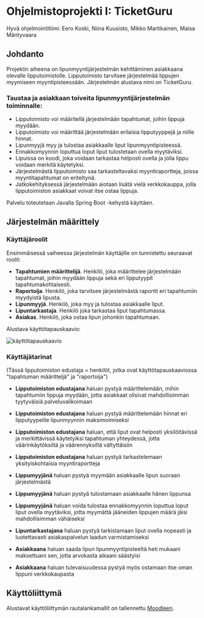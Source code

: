 # Ohjelmistoprojekti I: TicketGuru

Hyvä ohjelmointitiimi: Eero Koski, Niina Kuusisto, Mikko Martikainen, Maisa Mäntyvaara

## Johdanto

Projektin aiheena on lipunmyyntijärjestelmän kehittäminen asiakkaana olevalle lipputoimistolle. Lipputoimisto tarvitsee järjestelmää lippujen myymiseen myyntipisteessään. Järjestelmän alustava nimi on TicketGuru.

### Taustaa ja asiakkaan toiveita lipunmyyntijärjestelmän toiminnalle:
* Lipputoimisto voi määritellä järjestelmään tapahtumat, joihin lippuja myydään. 
* Lipputoimisto voi määrittää järjestelmään erilaisia lipputyyppejä ja niille hinnat.
* Lipunmyyjä myy ja tulostaa asiakkaalle liput lipunmyyntipisteessä. 
* Ennakkomyynnin loputtua loput liput tulostetaan ovella myytäviksi. 
* Lipuissa on koodi, joka voidaan tarkastaa helposti ovella ja jolla lippu voidaan merkitä käytetyksi.
* Järjestelmästä lipputoimisto saa tarkasteltavaksi myyntiraportteja, joissa myyntitapahtumat on eriteltynä.
* Jatkokehityksessä järjestelmään aiotaan lisätä vielä verkkokauppa, jolla lipputoimiston asiakkaat voivat itse ostaa lippuja.

Palvelu toteutetaan Javalla Spring Boot -kehystä käyttäen.

## Järjestelmän määrittely
### Käyttäjäroolit
Ensimmäisessä vaiheessa järjestelmän käyttäjille on tunnistettu seuraavat roolit:
* **Tapahtumien määrittelijä**. Henkilö, joka määrittelee järjestelmään tapahtumat, joihin myydään lippuja sekä eri lipputyypit tapahtumakohtaisesti.
* **Raportoija**. Henkilö, joka tarvitsee järjestelmästä raportit eri tapahtumiin myydyistä lipusta.
* **Lipunmyyjä**. Henkilö, joka myy ja tulostaa asiakkaalle liput.
* **Lipuntarkastaja**. Henkilö joka tarkastaa liput tapahtumassa.
* **Asiakas**. Henkilö, joka ostaa lipun johonkin tapahtumaan.

Alustava käyttötapauskaavio:

![käyttötapauskaavio](https://github.com/mmantyva/ohjelmistoprojekti1/blob/develop/roolit.jpg)

### Käyttäjätarinat

(Tässä lipputoimiston edustaja = henkilöt, jotka ovat käyttötapauskaaviossa "tapahtuman määritteljä" ja "raportoija")
* **Lipputoimiston edustajana** haluan pystyä määrittelemään, mihin tapahtumiin lippuja myydään, jotta asiakkaat olisivat mahdollisimman tyytyväisiä palveluvalikoimaan
* **Lipputoimiston edustajana** haluan pystyä määrittelemään hinnat eri lipputyypeille lipunmyynnin maksimoimiseksi
* **Lipputoimiston edustajana** haluan, että liput ovat helposti yksilöitävissä ja merkittävissä käytetyiksi tapahtuman yhteydessä, jotta väärinkäytöksiltä ja väärennyksiltä vältyttäisiin
* **Lipputoimiston edustajana** haluan pystyä tarkastelemaan yksityiskohtaisia myyntiraportteja

* **Lippumyyjänä** haluan pystyä myymään asiakkaalle lipun suoraan järjestelmästä
* **Lippumyyjänä** haluan pystyä tulostamaan asiakkaalle hänen lippunsa
* **Lippumyyjänä** haluan voida tulostaa ennakkomyynnin loputtua loput liput ovella myytäviksi, jotta myymättä jääneiden lippujen määrä jäisi mahdollisimman vähäiseksi

* **Lipuntarkastajana** haluan pystyä tarkistamaan liput ovella nopeasti ja luotettavasti asiakaspalvelun laadun varmistamiseksi

* **Asiakkaana** haluan saada lipun lipunmyyntipisteeltä heti mukaani maksettuani sen, jotta arvokasta aikaani säästyisi
* **Asiakkaana** haluan tulevaisuudessa pystyä myös ostamaan itse oman lippuni verkkokaupasta


## Käyttöliittymä

Alustavat käyttöliittymän rautalankamallit on tallennettu [Moodleen](https://hhmoodle.haaga-helia.fi/pluginfile.php/2113426/mod_resource/content/1/TicketGuru%20UI.pdf).
